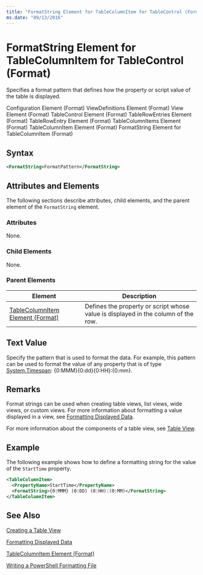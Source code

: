 ```yaml
---
title: "FormatString Element for TableColumnItem for TableControl (Format) | Microsoft Docs"
ms.date: "09/13/2016"
---
```

# FormatString Element for TableColumnItem for TableControl (Format)

Specifies a format pattern that defines how the property or script value of the table is displayed.

Configuration Element (Format)
ViewDefinitions Element (Format)
View Element (Format)
TableControl Element (Format)
TableRowEntries Element (Format)
TableRowEntry Element (Format)
TableColumnItems Element (Format)
TableColumnItem Element (Format)
FormatString Element for TableColumnItem (Format)

## Syntax

```xml
<FormatString>FormatPattern</FormatString>
```

## Attributes and Elements

The following sections describe attributes, child elements, and the parent element of the `FormatString` element.

### Attributes

None.

### Child Elements

None.

### Parent Elements

|Element|Description|
|-------------|-----------------|
|[TableColumnItem Element (Format)](./tablecolumnitem-element-for-tablecolumnitems-for-tablecontrol-format.md)|Defines the property or script whose value is displayed in the column of the row.|

## Text Value

Specify the pattern that is used to format the data. For example, this pattern can be used to format the value of any property that is of type [System.Timespan](/dotnet/api/System.TimeSpan): {0:MMM}{0:dd}{0:HH}:{0:mm}.

## Remarks

Format strings can be used when creating table views, list views, wide views, or custom views. For more information about formatting a value displayed in a view, see [Formatting Displayed Data](./formatting-displayed-data.md).

For more information about the components of a table view, see [Table View](./creating-a-table-view.md).

## Example

The following example shows how to define a formatting string for the value of the `StartTime` property.

```xml
<TableColumnItem>
  <PropertyName>StartTime</PropertyName>
  <FormatString>{0:MMM} (0:DD) (0:HH):(0:MM)</FormatString>
</TableColumnItem>
```

## See Also

[Creating a Table View](./creating-a-table-view.md)

[Formatting Displayed Data](./formatting-displayed-data.md)

[TableColumnItem Element (Format)](./tablecolumnitem-element-for-tablecolumnitems-for-tablecontrol-format.md)

[Writing a PowerShell Formatting File](./writing-a-powershell-formatting-file.md)
